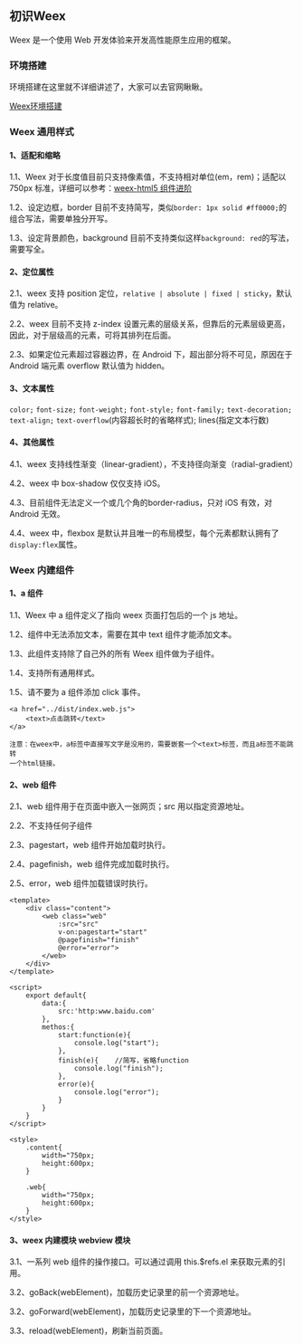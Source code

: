 ## 初识Weex

Weex 是一个使用 Web 开发体验来开发高性能原生应用的框架。

### 环境搭建

环境搭建在这里就不详细讲述了，大家可以去官网瞅瞅。

[Weex环境搭建](http://weex.apache.org/cn/guide/set-up-env.html)

### Weex 通用样式

#### 1、适配和缩略

1.1、Weex 对于长度值目前只支持像素值，不支持相对单位(em，rem)；适配以 750px 标准，详细可以参考：[weex-html5 组件进阶](https://yq.aliyun.com/articles/61067)

1.2、设定边框，border 目前不支持简写，类似`border: 1px solid #ff0000;`的组合写法，需要单独分开写。

1.3、设定背景颜色，background 目前不支持类似这样`background: red`的写法，需要写全。

#### 2、定位属性

2.1、weex 支持 position 定位，`relative | absolute | fixed | sticky`，默认值为 relative。

2.2、weex 目前不支持 z-index 设置元素的层级关系，但靠后的元素层级更高，因此，对于层级高的元素，可将其排列在后面。

2.3、如果定位元素超过容器边界，在 Android 下，超出部分将不可见，原因在于 Android 端元素 overflow 默认值为 hidden。

#### 3、文本属性

`color;` `font-size;` `font-weight;` `font-style;` `font-family;` `text-decoration;` `text-align;` `text-overflow`(内容超长时的省略样式); lines(指定文本行数)

#### 4、其他属性

4.1、weex 支持线性渐变（linear-gradient），不支持径向渐变（radial-gradient）

4.2、weex 中 box-shadow 仅仅支持 iOS。

4.3、目前<image>组件无法定义一个或几个角的border-radius，只对 iOS 有效，对 Android 无效。

4.4、weex 中，flexbox 是默认并且唯一的布局模型，每个元素都默认拥有了`display:flex`属性。

### Weex 内建组件

#### 1、a 组件

1.1、Weex 中 a 组件定义了指向 weex 页面打包后的一个 js 地址。

1.2、组件中无法添加文本，需要在其中 text 组件才能添加文本。

1.3、此组件支持除了自己外的所有 Weex 组件做为子组件。

1.4、支持所有通用样式。

1.5、请不要为 a 组件添加 click 事件。

```
<a href="../dist/index.web.js">
	<text>点击跳转</text>
</a>

注意：在weex中，a标签中直接写文字是没用的，需要嵌套一个<text>标签，而且a标签不能跳转
一个html链接。
```

#### 2、web 组件

2.1、web 组件用于在页面中嵌入一张网页；src 用以指定资源地址。

2.2、不支持任何子组件

2.3、pagestart，web 组件开始加载时执行。

2.4、pagefinish，web 组件完成加载时执行。

2.5、error，web 组件加载错误时执行。

```
<template>
	<div class="content">
		<web class="web" 
			:src="src" 
			v-on:pagestart="start"
			@pagefinish="finish"
			@error="error">
		</web>
	</div>
</template>

<script>
	export default{
		data:{
			src:'http:www.baidu.com'
		},
		methos:{
			start:function(e){
				console.log("start");
			},
			finish(e){    //简写，省略function
				console.log("finish");
			},
			error(e){
				console.log("error");
			}
		}
	}
</script>

<style>
	.content{
		width="750px;
		height:600px;
	}
	
	.web{
		width="750px;
		height:600px;
	}
</style>
```

#### 3、weex 内建模块 webview 模块

3.1、一系列 web 组件的操作接口。可以通过调用 this.$refs.el 来获取元素的引用。

3.2、goBack(webElement)，加载历史记录里的前一个资源地址。

3.2、goForward(webElement)，加载历史记录里的下一个资源地址。

3.3、reload(webElement)，刷新当前页面。